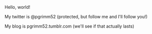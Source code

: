 Hello, world!

My twitter is @pgrimm52 (protected, but follow me and I'll follow you!)

My blog is pgrimm52.tumblr.com (we'll see if that actually lasts)

